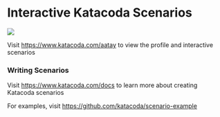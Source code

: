 # Interactive Katacoda Scenarios

[![](http://shields.katacoda.com/katacoda/aatay/count.svg)](https://www.katacoda.com/aatay "Get your profile on Katacoda.com")

Visit https://www.katacoda.com/aatay to view the profile and interactive scenarios

### Writing Scenarios
Visit https://www.katacoda.com/docs to learn more about creating Katacoda scenarios

For examples, visit https://github.com/katacoda/scenario-example
